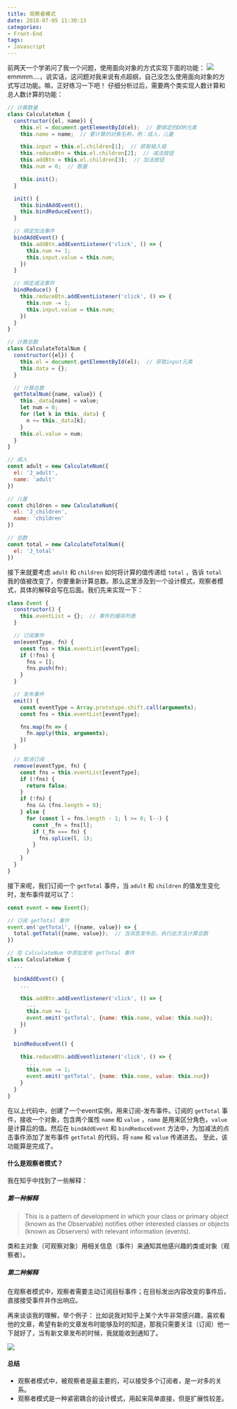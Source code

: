 ```yaml
---
title: 观察者模式
date: 2018-07-05 11:30:13
categories:
- Front-End
tags:
- Javascript
---
```

前两天一个学弟问了我一个问题，使用面向对象的方式实现下面的功能：
<img src="/images/observer_img1.png" style="display: inline-block !important">
emmmm....，说实话，这问题对我来说有点超纲，自己没怎么使用面向对象的方式写过功能。嘛，正好练习一下吧！
仔细分析过后，需要两个类实现人数计算和总人数计算的功能：
```Javascript
// 计算数量
class CalculateNum {
  constructor({el, name}) {
    this.el = document.getElementById(el);  // 要绑定的DOM元素
    this.name = name;  // 要计算的对象名称，例：成人，儿童

    this.input = this.el.children[1];  // 获取输入框
    this.reduceBtn = this.el.children[2];  // 减法按钮
    this.addBtn = this.el.children[3];  // 加法按钮
    this.num = 0;  // 数量

    this.init();
  }

  init() {
    this.bindAddEvent();
    this.bindReduceEvent();
  }

  // 绑定加法事件
  bindAddEvent() {
    this.addBtn.addEventListener('click', () => {
      this.num += 1;
      this.input.value = this.num;
    })
  }

  // 绑定减法事件
  bindReduce() {
    this.reduceBtn.addEventListener('click', () => {
      this.num -= 1;
      this.input.value = this.num;
    })
  }
}

// 计算总数
class CalculateTotalNum {
  constructor({el}) {
    this.el = document.getElementById(el);  // 获取input元素
    this.data = {};
  }

  // 计算总数
  getTotalNum({name, value}) {
    this._data[name] = value;
    let num = 0;
    for (let k in this._data) {
      n += this._data[k];
    }
    this.el.value = num;
  }
}

// 成人
const adult = new CalculateNum({
  el: 'J_adult',
  name: 'adult'
})

// 儿童
const children = new CalculateNum({
  el: 'J_children',
  name: 'children'
})

// 总数
const total = new CalculateTotalNum({
  el: 'J_total'
})
```
接下来就要考虑 `adult` 和 `children` 如何将计算的值传递给 `total` ，告诉 `total` 我的值被改变了，你要重新计算总数。那么这里涉及到一个设计模式，观察者模式，具体的解释会写在后面。我们先来实现一下：
```Javascript
class Event {
  constructor() {
    this.eventList = {};  // 事件的缓存列表
  }

  // 订阅事件
  on(eventType, fn) {
    const fns = this.eventList[eventType];
    if (!fns) {
      fns = [];
      fns.push(fn);
    }
  }

  // 发布事件
  emit() {
    const eventType = Array.prototype.shift.call(arguments);
    const fns = this.eventList[eventType];

    fns.map(fn => {
      fn.apply(this, arguments);
    })
  }

  // 取消订阅
  remove(eventType, fn) {
    const fns = this.eventList[eventType];
    if (!fns) {
      return false;
    }
    if (!fn) {
      fns && (fns.length = 0);
    } else {
      for (const l = fns.length - 1; l >= 0; l--) {
        const _fn = fns[l];
        if (_fn === fn) {
          fns.splice(l, 1);
        }
      }
    }
  }
}
```
接下来呢，我们订阅一个 `getTotal` 事件，当 `adult` 和 `children` 的值发生变化时，发布事件就可以了：
```Javascript
const event = new Event();

// 订阅 getTotal 事件
event.on('getTotal', ({name, value}) => {
  total.getTotal({name, value});  // 当消息发布后，执行此方法计算总数
})

// 在 CalculateNum 中添加发布 getTotal 事件
class CalculateNum {
  ...

  bindAddEvent() {
    ...

    this.addBtn.addEventlistener('click', () => {
      ...
      this.num += 1;
      event.emit('getTotal', {name: this.name, value: this.num});
    })
  }

  bindReduceEvent() {

    this.reduceBtn.addEventlistener('click', () => {
      ...
      this.num -= 1;
      event.emit('getTotal', {name: this.name, value: this.num})
    }
  }
}
```
在以上代码中，创建了一个event实例，用来订阅-发布事件。订阅的 `getTotal` 事件，接收一个对象，包含两个属性 `name` 和 `value` ，`name` 是用来区分角色，`value` 是计算后的值。然后在 `bindAddEvent` 和 `bindReduceEvent` 方法中，为加减法的点击事件添加了发布事件 `getTotal` 的代码，将 `name` 和 `value` 传递进去。
至此，该功能算是完成了。

#### 什么是观察者模式？
我在知乎中找到了一些解释：
##### 第一种解释
> This is a pattern of development in which your class or primary object (known as the Observable) notifies other interested classes or objects (known as Observers) with relevant information (events).

类和主对象（可观察对象）用相关信息（事件）来通知其他感兴趣的类或对象（观察者）。
##### 第二种解释
在观察者模式中，观察者需要主动订阅目标事件；在目标发出内容改变的事件后，直接接受事件并作出响应。

再来谈谈我的理解，举个例子：
比如说我对知乎上某个大牛非常感兴趣，喜欢看他的文章，希望有新的文章发布时能够及时的知道，那我只需要关注（订阅）他一下就好了，当有新文章发布的时候，我就能收到通知了。

<img src="/images/observer_img2.png" style="display: inline-block !important">

#### 总结
- 观察者模式中，被观察者是最主要的，可以接受多个订阅者，是一对多的关系。
- 观察者模式是一种紧密耦合的设计模式，用起来简单直接，但是扩展性较差。